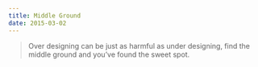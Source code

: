 ```yaml
---
title: Middle Ground
date: 2015-03-02
---
```

> Over designing can be just as harmful as under designing, find the middle ground and you’ve found the sweet spot.
